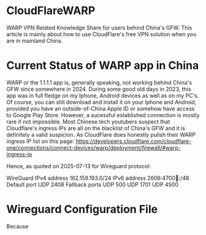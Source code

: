 # CloudFlareWARP
WARP VPN Related Knowledge Share for users behind China's GFW. This article is mainly about how to use CloudFlare's free VPN solution when you are in mainland China.

# Current Status of WARP app in China
WARP or the 1.1.1.1 app is, generally speaking, not working behind China's GFW since somewhere in 2024. During some good old days in 2023, this app was in full fledge on my Iphone, Android devices as well as on my PC's.
Of course, you can still download and install it on your Iphone and Android, provided you have an outside-of-China Apple ID or somehow have access to Google Play Store. However, a sucessful established connection is mostly rare if not impossible.
Most Chinese tech youtubers suspect that Cloudflare's ingress IPs are all on the blacklist of China's GFW and it is definitely a valid suspicion. As CloudFlare does honestly pulish their WARP ingress IP list on this page: https://developers.cloudflare.com/cloudflare-one/connections/connect-devices/warp/deployment/firewall/#warp-ingress-ip

Hence, as quoted on 2025-07-13 for Wireguard protocol:

WireGuard
IPv4 address	162.159.193.0/24
IPv6 address	2606:4700:100::/48
Default port	UDP 2408
Fallback ports	UDP 500
UDP 1701
UDP 4500

# Wireguard Configuration File 
Because 
